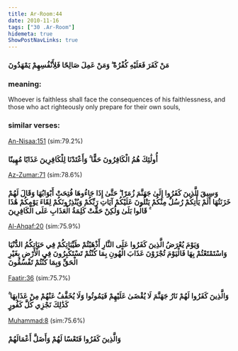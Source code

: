 ```yaml
---
title: Ar-Room:44
date: 2010-11-16
tags: ["30 .Ar-Room"]
hidemeta: true 
ShowPostNavLinks: true 
---
```

### مَنْ كَفَرَ فَعَلَيْهِ كُفْرُهُ ۖ وَمَنْ عَمِلَ صَالِحًا فَلِأَنْفُسِهِمْ يَمْهَدُونَ
### meaning: 
Whoever is faithless shall face the consequences of his faithlessness, and those who act righteously only prepare for their own souls,
### similar verses: 

[An-Nisaa:151](/4/151) (sim:79.2%)

### أُولَٰئِكَ هُمُ الْكَافِرُونَ حَقًّا ۚ وَأَعْتَدْنَا لِلْكَافِرِينَ عَذَابًا مُهِينًا

[Az-Zumar:71](/39/71) (sim:78.6%)

### وَسِيقَ الَّذِينَ كَفَرُوا إِلَىٰ جَهَنَّمَ زُمَرًا ۖ حَتَّىٰ إِذَا جَاءُوهَا فُتِحَتْ أَبْوَابُهَا وَقَالَ لَهُمْ خَزَنَتُهَا أَلَمْ يَأْتِكُمْ رُسُلٌ مِنْكُمْ يَتْلُونَ عَلَيْكُمْ آيَاتِ رَبِّكُمْ وَيُنْذِرُونَكُمْ لِقَاءَ يَوْمِكُمْ هَٰذَا ۚ قَالُوا بَلَىٰ وَلَٰكِنْ حَقَّتْ كَلِمَةُ الْعَذَابِ عَلَى الْكَافِرِينَ

[Al-Ahqaf:20](/46/20) (sim:75.9%)

### وَيَوْمَ يُعْرَضُ الَّذِينَ كَفَرُوا عَلَى النَّارِ أَذْهَبْتُمْ طَيِّبَاتِكُمْ فِي حَيَاتِكُمُ الدُّنْيَا وَاسْتَمْتَعْتُمْ بِهَا فَالْيَوْمَ تُجْزَوْنَ عَذَابَ الْهُونِ بِمَا كُنْتُمْ تَسْتَكْبِرُونَ فِي الْأَرْضِ بِغَيْرِ الْحَقِّ وَبِمَا كُنْتُمْ تَفْسُقُونَ

[Faatir:36](/35/36) (sim:75.7%)

### وَالَّذِينَ كَفَرُوا لَهُمْ نَارُ جَهَنَّمَ لَا يُقْضَىٰ عَلَيْهِمْ فَيَمُوتُوا وَلَا يُخَفَّفُ عَنْهُمْ مِنْ عَذَابِهَا ۚ كَذَٰلِكَ نَجْزِي كُلَّ كَفُورٍ

[Muhammad:8](/47/8) (sim:75.6%)

### وَالَّذِينَ كَفَرُوا فَتَعْسًا لَهُمْ وَأَضَلَّ أَعْمَالَهُمْ
